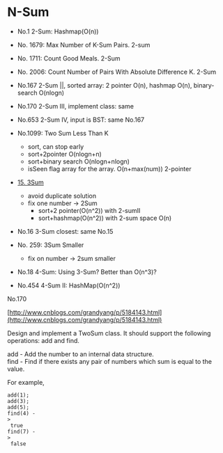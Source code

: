 # N-Sum

* No.1  2-Sum: Hashmap(O(n))
* No. 1679: Max Number of K-Sum Pairs. 2-sum
* No. 1711: Count Good Meals. 2-Sum
* No. 2006:  Count Number of Pairs With Absolute Difference K. 2-Sum
* No.167 2-Sum ||, sorted array: 2 pointer O(n), hashmap O(n), binary-search O(nlogn)
* No.170 2-Sum III, implement class: same
* No.653 2-Sum IV, input is BST: same No.167



* No.1099: Two Sum Less Than K
  * sort, can stop early
  * sort+2pointer O(nlogn+n)
  * sort+binary search O(nlogn+nlogn)
  * isSeen flag array for the array. O(n+max(num)) 2-pointer



* [15. 3Sum](https://leetcode.com/problems/3sum/)
  * avoid duplicate solution
  * fix one number -> 2Sum
    * sort+2 pointer(O(n^2)) with 2-sumII
    * sort+hashmap(O(n^2))  with 2-sum space O(n)
* No.16 3-Sum closest: same No.15
* No. 259: 3Sum Smaller
  * fix on number -> 2sum smaller



* No.18 4-Sum: Using 3-Sum? Better than O(n^3)?
* No.454 4-Sum II: HashMap(O(n^2))





No.170

[http://www.cnblogs.com/grandyang/p/5184143.html](http://www.cnblogs.com/grandyang/p/5184143.html)

Design and implement a TwoSum class. It should support the following operations: add and find.

add - Add the number to an internal data structure.\
find - Find if there exists any pair of numbers which sum is equal to the value.

For example,

```
add(1); 
add(3); 
add(5);
find(4) -
>
 true
find(7) -
>
 false
```
